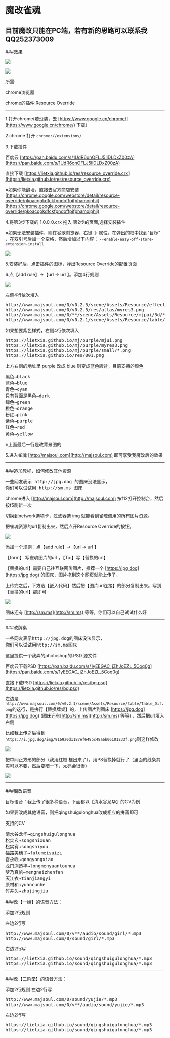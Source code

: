 魔改雀魂
=============
目前魔改只能在PC端，若有新的思路可以联系我 QQ252373009
----------

###效果

![](img/001.png)

![](img/002.png)

所需:

chrome浏览器

chrome的插件:Resource Override

----

1.打开chrome(若没装，去 [https://www.google.cn/chrome/](https://www.google.cn/chrome/) 下载）

2.chrome 打开 
`chrome://extensions/`

3.下载插件

百度云 [https://pan.baidu.com/s/1UdR6onOFLJ5IlDLDxZ00zA](https://pan.baidu.com/s/1UdR6onOFLJ5IlDLDxZ00zA)

直接下载  [https://lietxia.github.io/res/resource_override.crx](https://lietxia.github.io/res/resource_override.crx)

※如果你能飜墙，直接去官方商店安装 [https://chrome.google.com/webstore/detail/resource-override/pkoacgokdfckfpndoffpifphamojphii](https://chrome.google.com/webstore/detail/resource-override/pkoacgokdfckfpndoffpifphamojphii)

4.将第3步下载的 1.0.0_0.crx 拖入 第2步的页面,选择安装插件

※如果无法安装插件，则在谷歌浏览器，右键-》属性，在弹出的框中找到"目标" ，在双引号后加一个空格，然后增加以下内容：
`--enable-easy-off-store-extension-install`

![](img/003.png)

5.安装好后，点击插件的图标，弹出Resource Override的配置页面

6.点【add rule】->【url -> url 】。添加4行规则

![](img/004.png)

左侧4行依次填入
<pre>
http://www.majsoul.com/0/v0.2.5/scene/Assets/Resource/effect/res_g1/mjui.png
http://www.majsoul.com/0/v0.2.5/res/atlas/myres3.png
http://www.majsoul.com/0/**/scene/Assets/Resource/mjpai/3d/*.png
http://www.majsoul.com/0/v0.2.1/scene/Assets/Resource/table/Table_Dif.png
</pre>

如果想要紫色样式，右侧4行依次填入
<pre>
https://lietxia.github.io/mj/purple/mjui.png
https://lietxia.github.io/mj/purple/myres3.png
https://lietxia.github.io/mj/purple/small/*.png
https://lietxia.github.io/res/001.png
</pre>

上方右侧的地址里 purple 改成 blue 则变成蓝色牌背，目前支持的颜色
<pre>
黑色→black
蓝色→blue
青色→cyan
只有背面是黑色→dark
绿色→green
橙色→orange
粉红→pink
紫色→purple
红色→red
黄色→yellow
</pre>

※上面最后一行是改背景图的

5.进入雀魂 [http://majsoul.com](http://majsoul.com) 即可享受我魔改后的效果

----

###追加教程，如何修改其他资源

<pre>
一些网友表示 http://jpg.dog 的图床没法显示，
你们可以试试用 http://sm.ms 图床
</pre>
chrome进入 [http://majsoul.com](http://majsoul.com) 按f12打开控制台，然后按f5刷新一次

切换到network选项卡，过滤器选 img 就能看到雀魂调用的所有图片资源。

把雀魂资源的url复制出来，然后点开Resource Override的按钮，

![](img/005.png)

添加一个规则：点【add rule】->【url -> url 】

【form】 写雀魂图片的url ，【To:】写【替换的url】

【替换的url】需要自己往互联网传图片，推荐一个 [https://jpg.dog](https://jpg.dog) 的图床，图片拖到这个网页就能上传了，

上传完之后，下方选【嵌入代码】然后把【图片url连接】的部分复制出来。写到【替换的url】那即可

![](img/006.png)

图床还有 [http://sm.ms](http://sm.ms) 等等，你们可以自己试试什么好

----

###改牌桌

<pre>
一些网友表示http://jpg.dog的图床没法显示，
你们可以试试用http://sm.ms图床
</pre>


这里提供一个我弄的photoshop的.PSD 源文件

百度云下载PSD [https://pan.baidu.com/s/1yEEGAC_jZhJoEZL_5Coq0g](https://pan.baidu.com/s/1yEEGAC_jZhJoEZL_5Coq0g)

直接下载PSD [https://lietxia.github.io/res/bg.psd](https://lietxia.github.io/res/bg.psd)

左边是`http://www.majsoul.com/0/v0.2.1/scene/Assets/Resource/table/Table_Dif.png`的这行，是执行【替换牌桌】的，上传图片到图床 [https://jpg.dog](https://jpg.dog) (图床还有[http://sm.ms](http://sm.ms) 等等) ，然后把url填入右侧

比如我上传之后得到`https://i.jpg.dog/img/9169a0d1187ef648bc48a6b06101233f.png`则这样修改

![](img/007.png)

把中间正方形的部分（我用红框 框出来了），用PS替换掉就行了（里面的线条其实可以不要，然后变暗一下，太亮会很惨）

![](img/008.png)

----

###魔改语音

目标语音：我上传了很多种语音，下面都以【清水谷龙华】的CV为例

如果要改成其他语音，则把qingshuigulonghua改成相应的拼音即可

支持的CV
<pre>
清水谷龙华→qingshuigulonghua
松实玄→songshixuan
松实宥→songshiyou
福路美穗子→fulumeisuizi
宫永咲→gongyongxiao
龙门渕透华→longmenyuantouhua
梦乃真帆→mengnaizhenfan
天江衣→tianjiangyi
原村和→yuancunhe
竹井久→zhujingjiu
</pre>

###改【一姬】的语音方法：

添加2行规则

左边2行写
<pre>
http://www.majsoul.com/0/v**/audio/sound/girl/*.mp3
http://www.majsoul.com/0/sound/girl/*.mp3
</pre>

右边2行写
<pre>
https://lietxia.github.io/sound/qingshuigulonghua/*.mp3
https://lietxia.github.io/sound/qingshuigulonghua/*.mp3
</pre>

----
###改【二阶堂】的语音方法：

添加2行规则
左边2行写
<pre>
http://www.majsoul.com/0/sound/yujie/*.mp3
http://www.majsoul.com/0/v**/audio/sound/yujie/*.mp3
</pre>

右边2行写
<pre>
https://lietxia.github.io/sound/qingshuigulonghua/*.mp3
https://lietxia.github.io/sound/qingshuigulonghua/*.mp3
</pre>